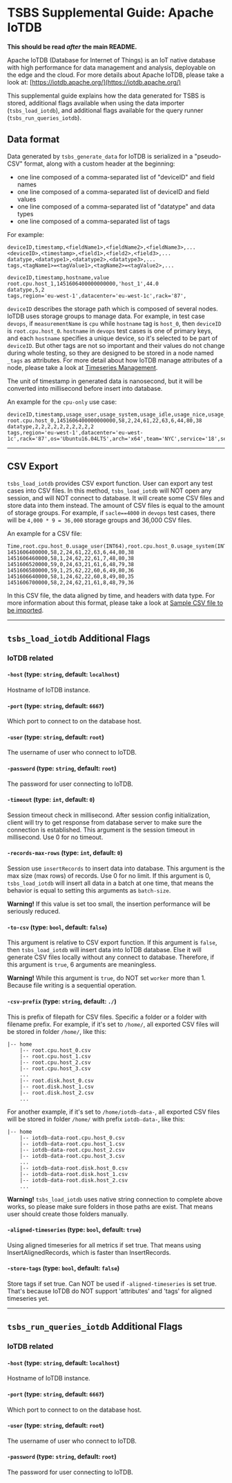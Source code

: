 # TSBS Supplemental Guide: Apache IoTDB

**This should be read *after* the main README.**

Apache IoTDB (Database for Internet of Things) is an IoT native database with
high performance for data management and analysis, deployable on the edge and
the cloud. For more details about Apache IoTDB, please take a look at:
[https://iotdb.apache.org/](https://iotdb.apache.org/)

This supplemental guide explains how the data generated for TSBS is stored,
additional flags available when using the data importer (`tsbs_load_iotdb`),
and additional flags available for the query runner (`tsbs_run_queries_iotdb`).

## Data format

Data generated by `tsbs_generate_data` for IoTDB is serialized in a "pseudo-CSV"
format, along with a custom header at the beginning:

* one line composed of a comma-separated list of "deviceID" and field names
* one line composed of a comma-separated list of deviceID and field values
* one line composed of a comma-separated list of "datatype" and data types
* one line composed of a comma-separated list of tags

For example:

```text
deviceID,timestamp,<fieldName1>,<fieldName2>,<fieldName3>,...
<deviceID>,<timestamp>,<field1>,<field2>,<field3>,...
datatype,<datatype1>,<datatype2>,<datatype3>,...
tags,<tagName1>=<tagValue1>,<tagName2>=<tagValue2>,...

deviceID,timestamp,hostname,value
root.cpu.host_1,1451606400000000000,'host_1',44.0
datatype,5,2
tags,region='eu-west-1',datacenter='eu-west-1c',rack='87',
```

`deviceID` describes the storage path which is composed of several nodes.
IoTDB uses storage groups to manage data. For example, in test case `devops`,
if `measurementName` is `cpu` while `hostname` tag is `host_0`, then `deviceID`
is `root.cpu.host_0`.
`hostname` in `devops` test cases is one of primary keys, and each `hostname`
specifies a unique device, so it's selected to be part of `deviceID`. But other
tags are not so important and their values do not change during whole testing,
so they are designed to be stored in a node named `_tags` as attributes.
For more detail about how IoTDB manage attributes of a node, please take a look
at [Timeseries Management](https://iotdb.apache.org/UserGuide/Master/Operate-Metadata/Timeseries.html#create-timeseries).

The unit of timestamp in generated data is nanosecond, but it will be converted
into millisecond before insert into database.

An example for the `cpu-only` use case:

```text
deviceID,timestamp,usage_user,usage_system,usage_idle,usage_nice,usage_iowait,usage_irq,usage_softirq,usage_steal,usage_guest,usage_guest_nice
root.cpu.host_0,1451606400000000000,58,2,24,61,22,63,6,44,80,38
datatype,2,2,2,2,2,2,2,2,2,2
tags,region='eu-west-1',datacenter='eu-west-1c',rack='87',os='Ubuntu16.04LTS',arch='x64',team='NYC',service='18',service_version='1',service_environment='production'

```

---

## CSV Export

`tsbs_load_iotdb` provides CSV export function. User can export any test cases
into CSV files. In this method, `tsbs_load_iotdb` will NOT open any session,
and will NOT connect to database. It will create some CSV files and store data
into them instead. The amount of CSV files is equal to the amount of storage
groups. For example, if `sacle==4000` in `devops` test cases, there will be
`4,000 * 9 = 36,000` storage groups and 36,000 CSV files.

An example for a CSV file:

```text
Time,root.cpu.host_0.usage_user(INT64),root.cpu.host_0.usage_system(INT64),root.cpu.host_0.usage_idle(INT64),root.cpu.host_0.usage_nice(INT64),root.cpu.host_0.usage_iowait(INT64),root.cpu.host_0.usage_irq(INT64),root.cpu.host_0.usage_softirq(INT64),root.cpu.host_0.usage_steal(INT64),root.cpu.host_0.usage_guest(INT64),root.cpu.host_0.usage_guest_nice(INT64)
1451606400000,58,2,24,61,22,63,6,44,80,38
1451606460000,58,1,24,62,22,61,7,48,80,38
1451606520000,59,0,24,63,21,61,6,48,79,38
1451606580000,59,1,25,62,22,60,6,49,80,36
1451606640000,58,1,24,62,22,60,8,49,80,35
1451606700000,58,2,24,62,21,61,8,48,79,36
```

In this CSV file, the data aligned by time, and headers with data type. For more
information about this format, please take a look at
[Sample CSV file to be imported](https://iotdb.apache.org/UserGuide/Master/Write-Data/CSV-Tool.html#sample-csv-file-to-be-imported).

---

## `tsbs_load_iotdb` Additional Flags

### IoTDB related

#### `-host` (type: `string`, default: `localhost`)

Hostname of IoTDB instance.

#### `-port` (type: `string`, default: `6667`)

Which port to connect to on the database host.

#### `-user` (type: `string`, default: `root`)

The username of user who connect to IoTDB.

#### `-password` (type: `string`, default: `root`)

The password for user connecting to IoTDB.

#### `-timeout` (type: `int`, default: `0`)

Session timeout check in millisecond. After session config initialization,
client will try to get response from database server to make sure the connection
is established. This argument is the session timeout in millisecond. Use 0 for
no timeout.

#### `-records-max-rows` (type: `int`, default: `0`)

Session use `insertRecords` to insert data into database. This argument is the
max size (max rows) of records. Use 0 for no limit. If this argument is 0,
`tsbs_load_iotdb` will insert all data in a batch at one time, that means the
behavior is equal to setting this arguments as `batch-size`.

**Warning!** If this value is set too small, the insertion performance will be
seriously reduced.

#### `-to-csv` (type: `bool`, default: `false`)

This argument is relative to CSV export function. If this argument is `false`,
then `tsbs_load_iotdb` will insert data into IoTDB database. Else it will
generate CSV files locally without any connect to database. Therefore, if this
argument is `true`, 6 arguments are meaningless.

**Warning!** While this argument is `true`, do NOT set `worker` more than 1.
Because file writing is a sequential operation.

#### `-csv-prefix` (type: `string`, default: `./`)

This is prefix of filepath for CSV files. Specific a folder or a folder with
filename prefix.
For example, if it's set to `/home/`, all exported CSV files will be stored in
folder `/home/`, like this:

```text
|-- home
    |-- root.cpu.host_0.csv
    |-- root.cpu.host_1.csv
    |-- root.cpu.host_2.csv
    |-- root.cpu.host_3.csv
    ...
    |-- root.disk.host_0.csv
    |-- root.disk.host_1.csv
    |-- root.disk.host_2.csv
    ...
```

For another example, if it's set to `/home/iotdb-data-`, all exported CSV files
will be stored in folder `/home/` with prefix `iotdb-data-`, like this:

```text
|-- home
    |-- iotdb-data-root.cpu.host_0.csv
    |-- iotdb-data-root.cpu.host_1.csv
    |-- iotdb-data-root.cpu.host_2.csv
    |-- iotdb-data-root.cpu.host_3.csv
    ...
    |-- iotdb-data-root.disk.host_0.csv
    |-- iotdb-data-root.disk.host_1.csv
    |-- iotdb-data-root.disk.host_2.csv
    ...
```

**Warning!** `tsbs_load_iotdb` uses native string connection to complete above
works, so please make sure folders in those paths are exist. That means user
should create those folders manually.

#### `-aligned-timeseries` (type: `bool`, default: `true`)

Using aligned timeseries for all metrics if set true. That means using
InsertAlignedRecords, which is faster than InsertRecords.

#### `-store-tags` (type: `bool`, default: `false`)

Store tags if set true. Can NOT be used if `-aligned-timeseries` is set true.
That's because IoTDB do NOT support 'attributes' and 'tags' for aligned
timeseries yet.

---

## `tsbs_run_queries_iotdb` Additional Flags

### IoTDB related

#### `-host` (type: `string`, default: `localhost`)

Hostname of IoTDB instance.

#### `-port` (type: `string`, default: `6667`)

Which port to connect to on the database host.

#### `-user` (type: `string`, default: `root`)

The username of user who connect to IoTDB.

#### `-password` (type: `string`, default: `root`)

The password for user connecting to IoTDB.
